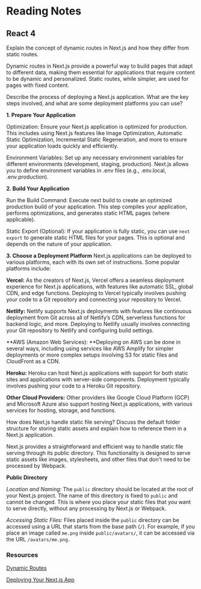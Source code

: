 # Reading Notes

## React 4

Explain the concept of dynamic routes in Next.js and how they differ from static routes.

Dynamic routes in Next.js provide a powerful way to build pages that adapt to different data, making them essential for applications that require content to be dynamic and personalized. Static routes, while simpler, are used for pages with fixed content.

Describe the process of deploying a Next.js application. What are the key steps involved, and what are some deployment platforms you can use?

**1. Prepare Your Application**

Optimization: Ensure your Next.js application is optimized for production. This includes using Next.js features like Image Optimization, Automatic Static Optimization, Incremental Static Regeneration, and more to ensure your application loads quickly and efficiently.

Environment Variables: Set up any necessary environment variables for different environments (development, staging, production). Next.js allows you to define environment variables in .env files (e.g., .env.local, .env.production).

**2. Build Your Application**
 
Run the Build Command: Execute next build to create an optimized production build of your application. This step compiles your application, performs optimizations, and generates static HTML pages (where applicable).

Static Export (Optional): If your application is fully static, you can use `next export` to generate static HTML files for your pages. This is optional and depends on the nature of your application.

**3. Choose a Deployment Platform**
Next.js applications can be deployed to various platforms, each with its own set of instructions. Some popular platforms include:

**Vercel:** As the creators of Next.js, Vercel offers a seamless deployment experience for Next.js applications, with features like automatic SSL, global CDN, and edge functions. Deploying to Vercel typically involves pushing your code to a Git repository and connecting your repository to Vercel.

**Netlify:** Netlify supports Next.js deployments with features like continuous deployment from Git across all of Netlify’s CDN, serverless functions for backend logic, and more. Deploying to Netlify usually involves connecting your Git repository to Netlify and configuring build settings.

**AWS (Amazon Web Services): **Deploying on AWS can be done in several ways, including using services like AWS Amplify for simpler deployments or more complex setups involving S3 for static files and CloudFront as a CDN.

**Heroku:** Heroku can host Next.js applications with support for both static sites and applications with server-side components. Deployment typically involves pushing your code to a Heroku Git repository.

**Other Cloud Providers:** Other providers like Google Cloud Platform (GCP) and Microsoft Azure also support hosting Next.js applications, with various services for hosting, storage, and functions.

How does Next.js handle static file serving? Discuss the default folder structure for storing static assets and explain how to reference them in a Next.js application.

Next.js provides a straightforward and efficient way to handle static file serving through its public directory. This functionality is designed to serve static assets like images, stylesheets, and other files that don't need to be processed by Webpack. 

**Public Directory**

*Location and Naming:* The `public` directory should be located at the root of your Next.js project. The name of this directory is fixed to `public` and cannot be changed. This is where you place your static files that you want to serve directly, without any processing by Next.js or Webpack.

*Accessing Static Files:* Files placed inside the `public` directory can be accessed using a URL that starts from the base path (`/`). For example, if you place an image called `me.png` inside `public/avatars/`, it can be accessed via the URL `/avatars/me.png.`

### Resources

[Dynamic Routes](https://nextjs.org/learn-pages-router/basics/dynamic-routes/dynamic-routes-details)

[Deploying Your Next.js App](https://nextjs.org/learn-pages-router/basics/deploying-nextjs-app/deploy)

